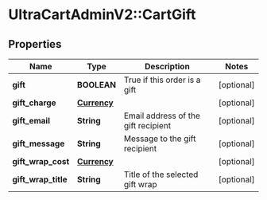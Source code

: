 # UltraCartAdminV2::CartGift

## Properties
Name | Type | Description | Notes
------------ | ------------- | ------------- | -------------
**gift** | **BOOLEAN** | True if this order is a gift | [optional] 
**gift_charge** | [**Currency**](Currency.md) |  | [optional] 
**gift_email** | **String** | Email address of the gift recipient | [optional] 
**gift_message** | **String** | Message to the gift recipient | [optional] 
**gift_wrap_cost** | [**Currency**](Currency.md) |  | [optional] 
**gift_wrap_title** | **String** | Title of the selected gift wrap | [optional] 


